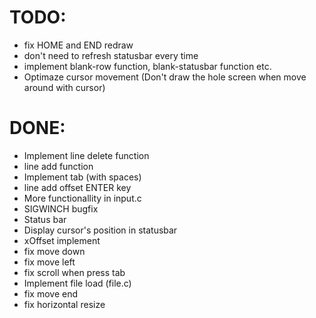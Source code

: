 TODO:
=====
- fix HOME and END redraw
- don't need to refresh statusbar every time
- implement blank-row function, blank-statusbar function etc.
- Optimaze cursor movement (Don't draw the hole screen when move around with cursor)

DONE:
=====
- Implement line delete function
- line add function
- Implement tab (with spaces)
- line add offset ENTER key
- More functionallity in input.c
- SIGWINCH bugfix
- Status bar
- Display cursor's position in statusbar
- xOffset implement
- fix move down
- fix move left
- fix scroll when press tab
- Implement file load (file.c)
- fix move end
- fix horizontal resize
